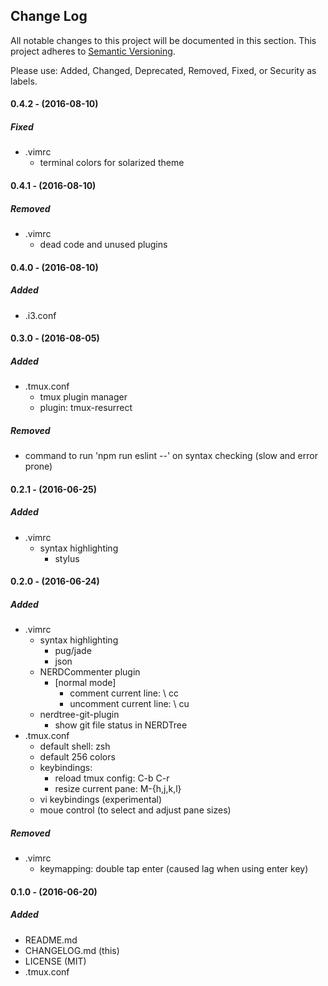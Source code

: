 ## Change Log

All notable changes to this project will be documented in this section. This
project adheres to [Semantic Versioning](http://semver.org/).

Please use: Added, Changed, Deprecated, Removed, Fixed, or Security as labels.
<br>

#### 0.4.2 - (2016-08-10)
##### Fixed
* .vimrc
  * terminal colors for solarized theme

#### 0.4.1 - (2016-08-10)
##### Removed
* .vimrc
  * dead code and unused plugins

#### 0.4.0 - (2016-08-10)
##### Added
* .i3.conf

#### 0.3.0 - (2016-08-05)
##### Added
* .tmux.conf
  * tmux plugin manager
  * plugin: tmux-resurrect

##### Removed
* command to run 'npm run eslint --' on syntax checking (slow and error prone) 

#### 0.2.1 - (2016-06-25)
##### Added
* .vimrc
  * syntax highlighting
    * stylus

#### 0.2.0 - (2016-06-24)
##### Added
* .vimrc
  * syntax highlighting
    * pug/jade
    * json
  * NERDCommenter plugin
    * [normal mode]
      * comment current line: \ cc
      * uncomment current line: \ cu
  * nerdtree-git-plugin
    * show git file status in NERDTree
* .tmux.conf
  * default shell: zsh
  * default 256 colors
  * keybindings:
    * reload tmux config: C-b C-r
    * resize current pane: M-{h,j,k,l}
  * vi keybindings (experimental)
  * moue control (to select and adjust pane sizes)

##### Removed
* .vimrc
  * keymapping: double tap enter (caused lag when using enter key)

#### 0.1.0 - (2016-06-20)
##### Added
* README.md
* CHANGELOG.md (this)
* LICENSE (MIT)
* .tmux.conf

